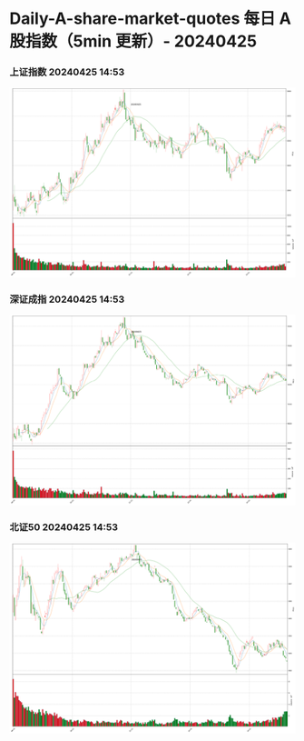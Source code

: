 
# Daily-A-share-market-quotes 每日 A 股指数（5min 更新）- 20240425

### 上证指数 20240425 14:53
![](./fig/2024/4/20240425-sh000001.png)

### 深证成指 20240425 14:53
![](./fig/2024/4/20240425-sz399001.png)

### 北证50 20240425 14:53
![](./fig/2024/4/20240425-bj899050.png)
